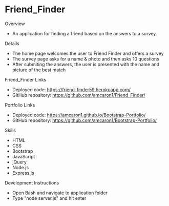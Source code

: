 # Friend_Finder

Overview
- An application for finding a friend based on the answers to a survey.

Details
- The home page welcomes the user to Friend Finder and offers a survey
- The survey page asks for a name & photo and then asks 10 questions
- After submiting the answers, the user is presented with the name and picture of the best match

Friend_Finder Links
- Deployed code: https://friend-finder59.herokuapp.com/
- GitHub repository: https://github.com/amcaron1/Friend_Finder/

Portfolio Links
- Deployed code: https://amcaron1.github.io/Bootstrap-Portfolio/
- GitHub repository: https://github.com/amcaron1/Bootstrap-Portfolio/


Skills
- HTML
- CSS
- Bootstrap
- JavaScript
- jQuery
- Node.js
- Express.js
    
Development Instructions
- Open Bash and navigate to application folder
- Type "node server.js" and hit enter
